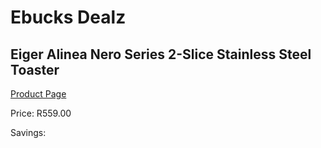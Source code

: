 
# Ebucks Dealz
## Eiger Alinea Nero Series 2-Slice Stainless Steel Toaster
[Product Page](https://www.ebucks.com/web/shop/productSelected.do?prodId=1147675901&catId=704985963)

Price: R559.00

Savings: 


	
